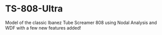 # TS-808-Ultra
Model of the classic Ibanez Tube Screamer 808 using Nodal Analysis and WDF with a few new features added!

